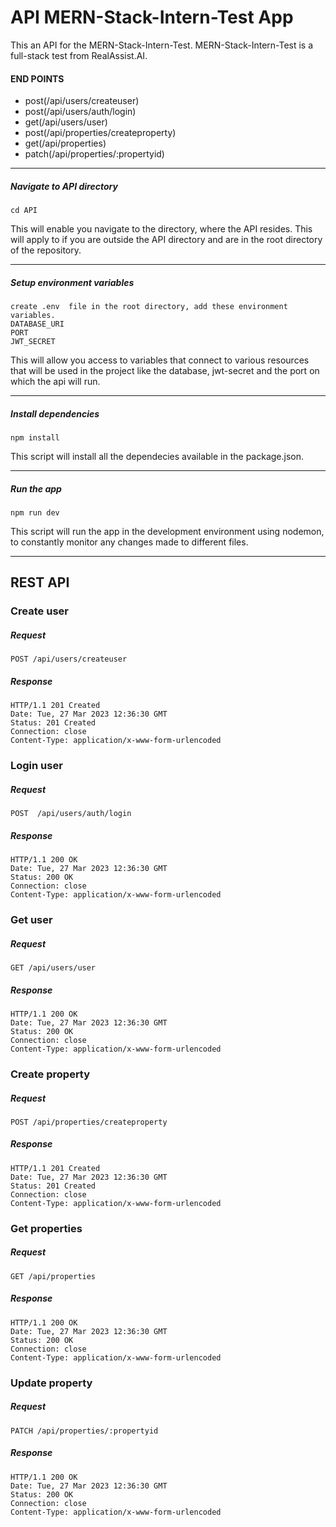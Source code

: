 # API MERN-Stack-Intern-Test App

This an API for the MERN-Stack-Intern-Test. MERN-Stack-Intern-Test is a full-stack test from RealAssist.AI.

#### END POINTS

* post(/api/users/createuser)
* post(/api/users/auth/login)
* get(/api/users/user)
* post(/api/properties/createproperty)
* get(/api/properties)
* patch(/api/properties/:propertyid)


---

##### Navigate to API directory

```
cd API

```

This will enable you navigate to the directory, where the API resides. This will apply to if you are outside the API directory and are in the root directory of the repository.

---

##### Setup environment variables

```
create .env  file in the root directory, add these environment variables.
DATABASE_URI
PORT
JWT_SECRET
```

This will allow you access to variables that connect to various resources that will be used in the project like the database, jwt-secret and the port on which the api will run.

---

##### Install dependencies

```
npm install
```

This script will install all the dependecies available in the package.json.

---

##### Run the app

```npm run dev```

This script will run the app in the development environment using nodemon, to constantly monitor any changes made to different files.

---

## REST API

### Create user

##### Request

```POST
POST /api/users/createuser
```

##### Response

```
HTTP/1.1 201 Created
Date: Tue, 27 Mar 2023 12:36:30 GMT
Status: 201 Created
Connection: close
Content-Type: application/x-www-form-urlencoded
```


### Login user

##### Request

```POST
POST  /api/users/auth/login
```

##### Response

```
HTTP/1.1 200 OK
Date: Tue, 27 Mar 2023 12:36:30 GMT
Status: 200 OK
Connection: close
Content-Type: application/x-www-form-urlencoded
```

### Get user 

##### Request

```GET
GET /api/users/user
```

##### Response

```
HTTP/1.1 200 OK
Date: Tue, 27 Mar 2023 12:36:30 GMT
Status: 200 OK
Connection: close
Content-Type: application/x-www-form-urlencoded
```

### Create property

##### Request

```POST
POST /api/properties/createproperty
```

##### Response

```
HTTP/1.1 201 Created
Date: Tue, 27 Mar 2023 12:36:30 GMT
Status: 201 Created
Connection: close
Content-Type: application/x-www-form-urlencoded
```

### Get properties

##### Request

```GET
GET /api/properties
```

##### Response

```
HTTP/1.1 200 OK
Date: Tue, 27 Mar 2023 12:36:30 GMT
Status: 200 OK
Connection: close
Content-Type: application/x-www-form-urlencoded
```

### Update property

##### Request

```PATCH
PATCH /api/properties/:propertyid
```

##### Response

```
HTTP/1.1 200 OK
Date: Tue, 27 Mar 2023 12:36:30 GMT
Status: 200 OK
Connection: close
Content-Type: application/x-www-form-urlencoded
```


